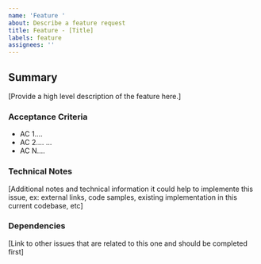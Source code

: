 ```yaml
---
name: 'Feature '
about: Describe a feature request
title: Feature - [Title]
labels: feature
assignees: ''
---
```


## Summary

[Provide a high level description of the feature here.]

### Acceptance Criteria

- AC 1....
- AC 2....
  ...
- AC N....

### Technical Notes

[Additional notes and technical information it could help to implemente this issue, ex: external links, code samples, existing implementation in this current codebase, etc]

### Dependencies

[Link to other issues that are related to this one and should be completed first]

